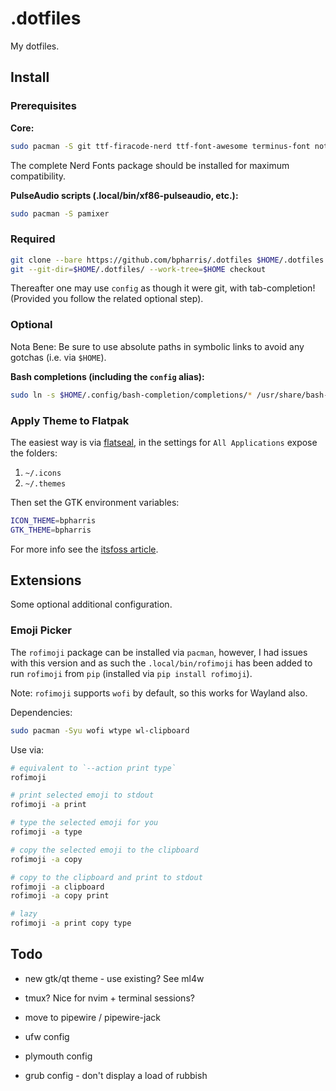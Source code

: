 # .dotfiles

My dotfiles.

## Install

### Prerequisites

**Core:**

```bash
sudo pacman -S git ttf-firacode-nerd ttf-font-awesome terminus-font noto-fonts-emoji
```

The complete Nerd Fonts package should be installed for maximum compatibility.

**PulseAudio scripts (.local/bin/xf86-pulseaudio, etc.):**

```bash
sudo pacman -S pamixer
```

### Required

```bash
git clone --bare https://github.com/bpharris/.dotfiles $HOME/.dotfiles
git --git-dir=$HOME/.dotfiles/ --work-tree=$HOME checkout
```

Thereafter one may use `config` as though it were git, with tab-completion!
(Provided you follow the related optional step).

### Optional

Nota Bene:
Be sure to use absolute paths in symbolic links to avoid any gotchas (i.e. via
`$HOME`).

**Bash completions (including the `config` alias):**

```bash
sudo ln -s $HOME/.config/bash-completion/completions/* /usr/share/bash-completion/completions/
```

### Apply Theme to Flatpak

The easiest way is via
[flatseal](https://flathub.org/apps/details/com.github.tchx84.Flatseal), in the
settings for `All Applications` expose the folders:

1. `~/.icons`
1. `~/.themes`

Then set the GTK environment variables:

```sh
ICON_THEME=bpharris
GTK_THEME=bpharris
```

For more info see the
[itsfoss article](https://itsfoss.com/flatpak-app-apply-theme/).

## Extensions

Some optional additional configuration.

### Emoji Picker

The `rofimoji` package can be installed via `pacman`, however, I had issues with
this version and as such the `.local/bin/rofimoji` has been added to run
`rofimoji` from `pip` (installed via `pip install rofimoji`).

Note:
`rofimoji` supports `wofi` by default, so this works for Wayland also.

Dependencies:
```bash
sudo pacman -Syu wofi wtype wl-clipboard
```

Use via:

```bash
# equivalent to `--action print type`
rofimoji

# print selected emoji to stdout
rofimoji -a print

# type the selected emoji for you
rofimoji -a type

# copy the selected emoji to the clipboard
rofimoji -a copy

# copy to the clipboard and print to stdout
rofimoji -a clipboard
rofimoji -a copy print

# lazy
rofimoji -a print copy type
```

## Todo

- new gtk/qt theme - use existing?
  See ml4w

- tmux?
  Nice for nvim + terminal sessions?

- move to pipewire / pipewire-jack

- ufw config

- plymouth config

- grub config - don't display a load of rubbish
